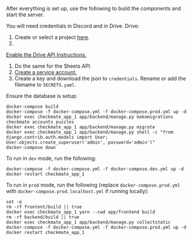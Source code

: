 After everything is set up, use the following to build the components and start the server.

You will need credentials in Discord and in Drive.
Drive:
1. Create or select a project [here](https://console.developers.google.com/).
1.
[Enable the Drive API Instructions.](https://developers.google.com/drive/api/v3/enable-drive-api)
1. Do the same for the Sheets API.
1. [Create a service account.](https://console.cloud.google.com/iam-admin/serviceaccounts)
1. Create a key and download the json to `credentials`. Rename or add the filename to `SECRETS.yaml`.

Ensure the database is setup:
```
docker-compose build
docker-compose -f docker-compose.yml -f docker-compose.prod.yml up -d
docker exec checkmate_app_1 app/backend/manage.py makemigrations checkmate accounts puzzles
docker exec checkmate_app_1 app/backend/manage.py migrate
docker exec checkmate_app_1 app/backend/manage.py shell -c "from django.contrib.auth.models import User; User.objects.create_superuser('admin', password='admin')"
docker-compose down
```

To run in `dev` mode, run the following:
```
docker-compose -f docker-compose.yml -f docker-compose.dev.yml up -d
docker restart checkmate_app_1
```

To run in `prod` mode, run the following (replace `docker-compose.prod.yml` with `docker-compose.prod.localhost.yml` if running locally):
```
set -e
rm -rf frontent/build || true
docker exec checkmate_app_1 yarn --cwd app/frontend build
rm -rf backend/build || true
docker exec checkmate_app_1 app/backend/manage.py collectstatic
docker-compose -f docker-compose.yml -f docker-compose.prod.yml up -d
docker restart checkmate_app_1
```
